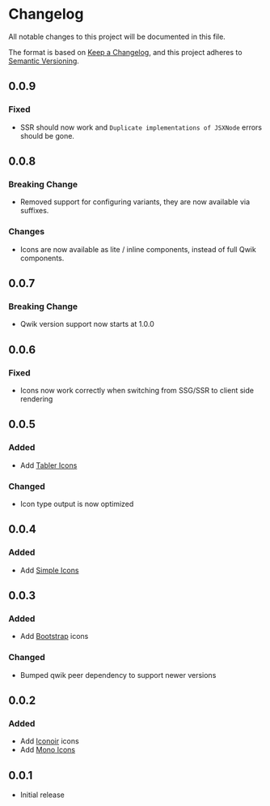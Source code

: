 # Changelog

All notable changes to this project will be documented in this file.

The format is based on [Keep a Changelog](https://keepachangelog.com/en/1.0.0/),
and this project adheres to [Semantic Versioning](https://semver.org/spec/v2.0.0.html).

## 0.0.9

### Fixed

- SSR should now work and `Duplicate implementations of JSXNode` errors should be gone.

## 0.0.8

### Breaking Change

- Removed support for configuring variants, they are now available via suffixes.

### Changes

- Icons are now available as lite / inline components, instead of full Qwik components.

## 0.0.7

### Breaking Change

- Qwik version support now starts at 1.0.0

## 0.0.6

### Fixed

- Icons now work correctly when switching from SSG/SSR to client side rendering

## 0.0.5

### Added

- Add [Tabler Icons](https://tabler-icons.io/)

### Changed

- Icon type output is now optimized

## 0.0.4

### Added

- Add [Simple Icons](https://simpleicons.org/)

## 0.0.3

### Added

- Add [Bootstrap](https://icons.getbootstrap.com/) icons

### Changed

- Bumped qwik peer dependency to support newer versions

## 0.0.2

### Added

- Add [Iconoir](https://iconoir.com/) icons
- Add [Mono Icons](https://icons.mono.company/)

## 0.0.1

- Initial release
